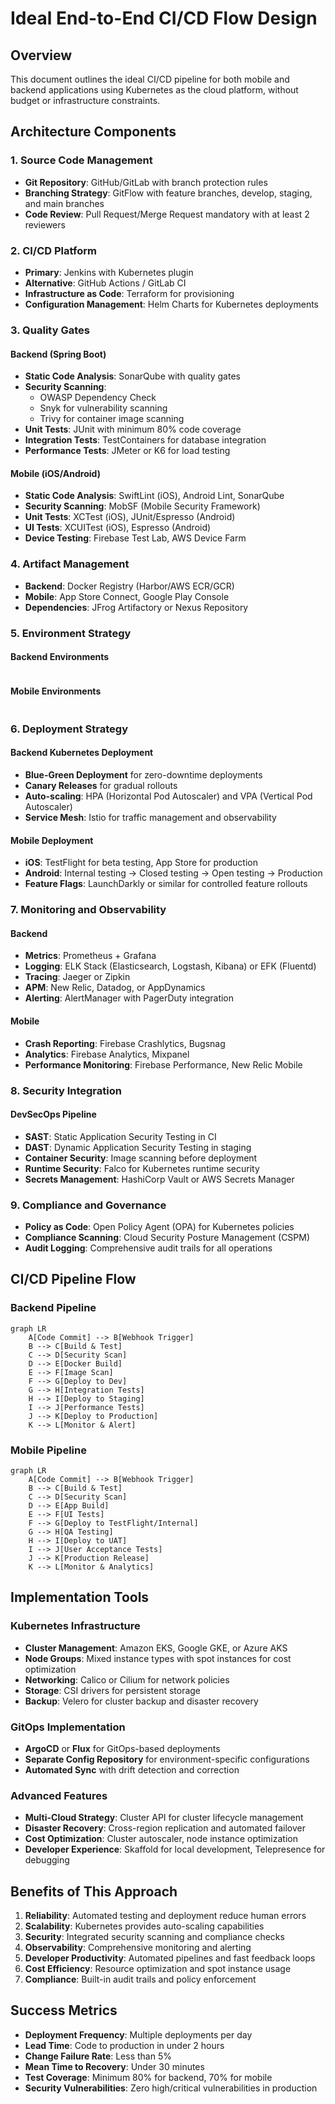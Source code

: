 # Ideal End-to-End CI/CD Flow Design

## Overview
This document outlines the ideal CI/CD pipeline for both mobile and backend applications using Kubernetes as the cloud platform, without budget or infrastructure constraints.

## Architecture Components

### 1. Source Code Management
- **Git Repository**: GitHub/GitLab with branch protection rules
- **Branching Strategy**: GitFlow with feature branches, develop, staging, and main branches
- **Code Review**: Pull Request/Merge Request mandatory with at least 2 reviewers

### 2. CI/CD Platform
- **Primary**: Jenkins with Kubernetes plugin
- **Alternative**: GitHub Actions / GitLab CI
- **Infrastructure as Code**: Terraform for provisioning
- **Configuration Management**: Helm Charts for Kubernetes deployments

### 3. Quality Gates

#### Backend (Spring Boot)
- **Static Code Analysis**: SonarQube with quality gates
- **Security Scanning**: 
  - OWASP Dependency Check
  - Snyk for vulnerability scanning
  - Trivy for container image scanning
- **Unit Tests**: JUnit with minimum 80% code coverage
- **Integration Tests**: TestContainers for database integration
- **Performance Tests**: JMeter or K6 for load testing

#### Mobile (iOS/Android)
- **Static Code Analysis**: SwiftLint (iOS), Android Lint, SonarQube
- **Security Scanning**: MobSF (Mobile Security Framework)
- **Unit Tests**: XCTest (iOS), JUnit/Espresso (Android)
- **UI Tests**: XCUITest (iOS), Espresso (Android)
- **Device Testing**: Firebase Test Lab, AWS Device Farm

### 4. Artifact Management
- **Backend**: Docker Registry (Harbor/AWS ECR/GCR)
- **Mobile**: App Store Connect, Google Play Console
- **Dependencies**: JFrog Artifactory or Nexus Repository

### 5. Environment Strategy

#### Backend Environments
```Development → Testing → Staging → Production
```

#### Mobile Environments
```Development → QA → UAT → Production
```

### 6. Deployment Strategy

#### Backend Kubernetes Deployment
- **Blue-Green Deployment** for zero-downtime deployments
- **Canary Releases** for gradual rollouts
- **Auto-scaling**: HPA (Horizontal Pod Autoscaler) and VPA (Vertical Pod Autoscaler)
- **Service Mesh**: Istio for traffic management and observability

#### Mobile Deployment
- **iOS**: TestFlight for beta testing, App Store for production
- **Android**: Internal testing → Closed testing → Open testing → Production
- **Feature Flags**: LaunchDarkly or similar for controlled feature rollouts

### 7. Monitoring and Observability

#### Backend
- **Metrics**: Prometheus + Grafana
- **Logging**: ELK Stack (Elasticsearch, Logstash, Kibana) or EFK (Fluentd)
- **Tracing**: Jaeger or Zipkin
- **APM**: New Relic, Datadog, or AppDynamics
- **Alerting**: AlertManager with PagerDuty integration

#### Mobile
- **Crash Reporting**: Firebase Crashlytics, Bugsnag
- **Analytics**: Firebase Analytics, Mixpanel
- **Performance Monitoring**: Firebase Performance, New Relic Mobile

### 8. Security Integration

#### DevSecOps Pipeline
- **SAST**: Static Application Security Testing in CI
- **DAST**: Dynamic Application Security Testing in staging
- **Container Security**: Image scanning before deployment
- **Runtime Security**: Falco for Kubernetes runtime security
- **Secrets Management**: HashiCorp Vault or AWS Secrets Manager

### 9. Compliance and Governance
- **Policy as Code**: Open Policy Agent (OPA) for Kubernetes policies
- **Compliance Scanning**: Cloud Security Posture Management (CSPM)
- **Audit Logging**: Comprehensive audit trails for all operations

## CI/CD Pipeline Flow

### Backend Pipeline
```mermaid
graph LR
    A[Code Commit] --> B[Webhook Trigger]
    B --> C[Build & Test]
    C --> D[Security Scan]
    D --> E[Docker Build]
    E --> F[Image Scan]
    F --> G[Deploy to Dev]
    G --> H[Integration Tests]
    H --> I[Deploy to Staging]
    I --> J[Performance Tests]
    J --> K[Deploy to Production]
    K --> L[Monitor & Alert]
```

### Mobile Pipeline
```mermaid
graph LR
    A[Code Commit] --> B[Webhook Trigger]
    B --> C[Build & Test]
    C --> D[Security Scan]
    D --> E[App Build]
    E --> F[UI Tests]
    F --> G[Deploy to TestFlight/Internal]
    G --> H[QA Testing]
    H --> I[Deploy to UAT]
    I --> J[User Acceptance Tests]
    J --> K[Production Release]
    K --> L[Monitor & Analytics]
```

## Implementation Tools

### Kubernetes Infrastructure
- **Cluster Management**: Amazon EKS, Google GKE, or Azure AKS
- **Node Groups**: Mixed instance types with spot instances for cost optimization
- **Networking**: Calico or Cilium for network policies
- **Storage**: CSI drivers for persistent storage
- **Backup**: Velero for cluster backup and disaster recovery

### GitOps Implementation
- **ArgoCD** or **Flux** for GitOps-based deployments
- **Separate Config Repository** for environment-specific configurations
- **Automated Sync** with drift detection and correction

### Advanced Features
- **Multi-Cloud Strategy**: Cluster API for cluster lifecycle management
- **Disaster Recovery**: Cross-region replication and automated failover
- **Cost Optimization**: Cluster autoscaler, node instance optimization
- **Developer Experience**: Skaffold for local development, Telepresence for debugging

## Benefits of This Approach

1. **Reliability**: Automated testing and deployment reduce human errors
2. **Scalability**: Kubernetes provides auto-scaling capabilities
3. **Security**: Integrated security scanning and compliance checks
4. **Observability**: Comprehensive monitoring and alerting
5. **Developer Productivity**: Automated pipelines and fast feedback loops
6. **Cost Efficiency**: Resource optimization and spot instance usage
7. **Compliance**: Built-in audit trails and policy enforcement

## Success Metrics

- **Deployment Frequency**: Multiple deployments per day
- **Lead Time**: Code to production in under 2 hours
- **Change Failure Rate**: Less than 5%
- **Mean Time to Recovery**: Under 30 minutes
- **Test Coverage**: Minimum 80% for backend, 70% for mobile
- **Security Vulnerabilities**: Zero high/critical vulnerabilities in production 